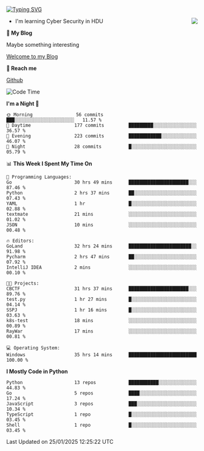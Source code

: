 [![Typing SVG](https://readme-typing-svg.herokuapp.com?font=Fira+Code&pause=1000&random=false&width=450&height=60&lines=Hello+%F0%9F%91%8B%F0%9F%8F%BB;I'm+JBNRZ)](https://git.io/typing-svg)

<a href="#">
  <img align="right" src="https://github-readme-stats.vercel.app/api?username=JBNRZ&show_icons=true&bg_color=15,f2f7fd,E0EAFC" />
</a>

- I'm learning Cyber Security in HDU

 **🌱 My Blog**

Maybe something interesting

[Welcome to my Blog](https://jbnrz.com.cn/)

 **💬 Reach me** 

[Github](https://github.com/JBNRZ)


<!--START_SECTION:waka-->
![Code Time](http://img.shields.io/badge/Code%20Time-878%20hrs%2035%20mins-blue)

**I'm a Night 🦉** 

```text
🌞 Morning                56 commits          ███░░░░░░░░░░░░░░░░░░░░░░   11.57 % 
🌆 Daytime                177 commits         █████████░░░░░░░░░░░░░░░░   36.57 % 
🌃 Evening                223 commits         ████████████░░░░░░░░░░░░░   46.07 % 
🌙 Night                  28 commits          █░░░░░░░░░░░░░░░░░░░░░░░░   05.79 % 
```


📊 **This Week I Spent My Time On** 

```text
💬 Programming Languages: 
Go                       30 hrs 49 mins      ██████████████████████░░░   87.46 % 
Python                   2 hrs 37 mins       ██░░░░░░░░░░░░░░░░░░░░░░░   07.43 % 
YAML                     1 hr                █░░░░░░░░░░░░░░░░░░░░░░░░   02.88 % 
textmate                 21 mins             ░░░░░░░░░░░░░░░░░░░░░░░░░   01.02 % 
JSON                     10 mins             ░░░░░░░░░░░░░░░░░░░░░░░░░   00.48 % 

🔥 Editors: 
GoLand                   32 hrs 24 mins      ███████████████████████░░   91.98 % 
Pycharm                  2 hrs 47 mins       ██░░░░░░░░░░░░░░░░░░░░░░░   07.92 % 
IntelliJ IDEA            2 mins              ░░░░░░░░░░░░░░░░░░░░░░░░░   00.10 % 

🐱‍💻 Projects: 
CBCTF                    31 hrs 37 mins      ██████████████████████░░░   89.76 % 
test.py                  1 hr 27 mins        █░░░░░░░░░░░░░░░░░░░░░░░░   04.14 % 
SSPJ                     1 hr 16 mins        █░░░░░░░░░░░░░░░░░░░░░░░░   03.63 % 
k8s-test                 18 mins             ░░░░░░░░░░░░░░░░░░░░░░░░░   00.89 % 
RayWar                   17 mins             ░░░░░░░░░░░░░░░░░░░░░░░░░   00.81 % 

💻 Operating System: 
Windows                  35 hrs 14 mins      █████████████████████████   100.00 % 
```

**I Mostly Code in Python** 

```text
Python                   13 repos            ███████████░░░░░░░░░░░░░░   44.83 % 
Go                       5 repos             ████░░░░░░░░░░░░░░░░░░░░░   17.24 % 
JavaScript               3 repos             ███░░░░░░░░░░░░░░░░░░░░░░   10.34 % 
TypeScript               1 repo              █░░░░░░░░░░░░░░░░░░░░░░░░   03.45 % 
Shell                    1 repo              █░░░░░░░░░░░░░░░░░░░░░░░░   03.45 % 
```




 Last Updated on 25/01/2025 12:25:22 UTC
<!--END_SECTION:waka-->
